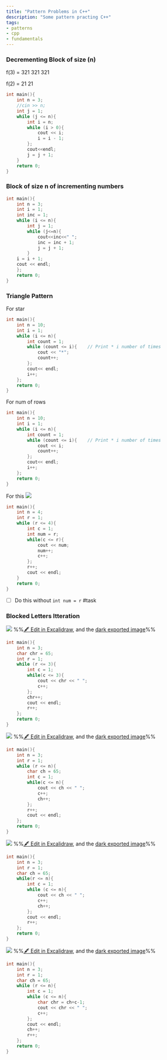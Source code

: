 ```yaml
---
title: "Pattern Problems in C++"
description: "Some pattern practing C++"
tags:
- patterns
- cpp
- fundamentals
---
```


### Decrementing Block of size (n)
f(3) = 321
		  321
		  321

f(2) = 21
		  21

```cpp
int main(){
	int n = 3;
	//cin >> n;
	int j = 1;
	while (j <= n){
		int i = n;
		while (i > 0){
			cout << i;
			i = i - 1;
		};
		cout<<endl;
		j = j + 1;
	}
	return 0;
}
```

### Block of size n of incrementing numbers

```cpp
int main(){
	int n = 3;
	int i = 1;
	int inc = 1;
	while (i <= n){
		int j = 1;
		while (j<=n){
			cout<<inc<<" ";
			inc = inc + 1;
			j = j + 1;
		}
	i = i + 1;
	cout << endl;
	};
	return 0;
}
```

### Triangle Pattern

For star
```cpp
int main(){
	int n = 10;
	int i = 1;
	while (i <= n){
		int count = 1;
		while (count <= i){    // Print * i number of times
			cout << "*";
			count++;
		};
		cout<< endl;
		i++;
	};
	return 0;
}
```

For num of rows
```cpp
int main(){
	int n = 10;
	int i = 1;
	while (i <= n){
		int count = 1;
		while (count <= i){    // Print * i number of times
			cout << i;
			count++;
		};
		cout<< endl;
		i++;
	};
	return 0;
}
```

For this 
![](notes/1.General/CPP%20DSA/attachments/Pasted%20image%2020230821232837.png)

```cpp
int main(){
	int n = 4;
	int r = 1;
	while (r <= 4){
		int c = 1;
		int num = r;
		while(c <= r){
			cout << num;
			num++;
			c++;
		};
		r++;
		cout << endl;
	}
	return 0;
}
```

- [ ] Do this without `int num = r` #task 


### Blocked Letters Itteration
![](notes/1.General/CPP%20DSA/attachments/Patterns%202023-08-21%2023.43.39.excalidraw.svg)
%%[🖋 Edit in Excalidraw](notes/1.General/CPP%20DSA/attachments/Patterns%202023-08-21%2023.43.39.excalidraw.md), and the [dark exported image](notes/1.General/CPP%20DSA/attachments/Patterns%202023-08-21%2023.43.39.excalidraw.dark.svg)%%

```cpp
int main(){
	int n = 3;
	char chr = 65;
	int r = 1;
	while (r <= 3){
		int c = 1;
		while(c <= 3){
			cout << chr << " ";
			c++;
		};
		chr++;
		cout << endl;
		r++;
	};
	return 0;
}
```

![](notes/1.General/CPP%20DSA/attachments/Patterns%202023-08-21%2023.51.43.excalidraw.svg)
%%[🖋 Edit in Excalidraw](notes/1.General/CPP%20DSA/attachments/Patterns%202023-08-21%2023.51.43.excalidraw.md), and the [dark exported image](notes/1.General/CPP%20DSA/attachments/Patterns%202023-08-21%2023.51.43.excalidraw.dark.svg)%%

```cpp
int main(){
	int n = 3;
	int r = 1;
	while (r <= n){
		char ch = 65;
		int c = 1;
		while(c <= n){
			cout << ch << " ";
			c++;
			ch++;
		};
		r++;
		cout << endl;
	};
	return 0;
}
```


![](notes/1.General/CPP%20DSA/attachments/Patterns%202023-08-21%2023.55.42.excalidraw.svg)
%%[🖋 Edit in Excalidraw](notes/1.General/CPP%20DSA/attachments/Patterns%202023-08-21%2023.55.42.excalidraw.md), and the [dark exported image](notes/1.General/CPP%20DSA/attachments/Patterns%202023-08-21%2023.55.42.excalidraw.dark.svg)%%
```cpp
int main(){
	int n = 3;
	int r = 1;
	char ch = 65;
	while(r <= n){
		int c = 1;
		while (c <= n){
			cout << ch << " ";
			c++;
			ch++;
		};
		cout << endl;
		r++;
	};
	return 0;
}
```



![](notes/1.General/CPP%20DSA/attachments/Patterns%202023-08-21%2023.59.08.excalidraw.svg)
%%[🖋 Edit in Excalidraw](notes/1.General/CPP%20DSA/attachments/Patterns%202023-08-21%2023.59.08.excalidraw.md), and the [dark exported image](notes/1.General/CPP%20DSA/attachments/Patterns%202023-08-21%2023.59.08.excalidraw.dark.svg)%%

```cpp
int main(){
	int n = 3;
	int r = 1;
	char ch = 65;
	while (r <= n){
		int c = 1;
		while (c <= n){
			char chr = ch+c-1;
			cout << chr << " ";
			c++;
		};
		cout << endl;
		ch++;
		r++;
	};
	return 0;
}
```